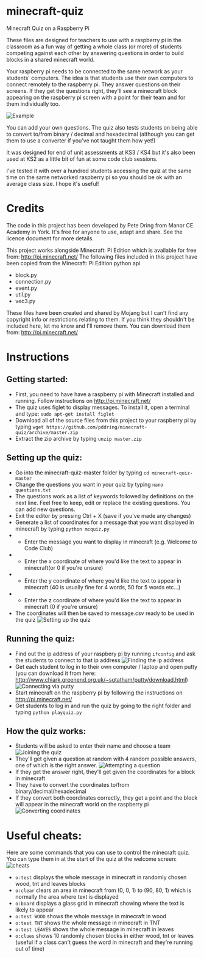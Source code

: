minecraft-quiz
==============

Minecraft Quiz on a Raspberry Pi

These files are designed for teachers to use with a raspberry pi in the classroom as a fun way of getting a whole class (or more)
of students competing against each other by answering questions in order to build blocks in a shared minecraft world.

Your raspberry pi needs to be connected to the same network as your students' computers. The idea is that students use their own computers to connect remotely to the raspberry pi. They answer questions on their screens. If they get the questions right, they'll see a minecraft block appearing on the raspberry pi screen with a point for their team and for them individually too.

![Example](https://cloud.githubusercontent.com/assets/760604/5298811/1f21e84e-7bb8-11e4-95df-3c773aacc7ac.jpg)

You can add your own questions. The quiz also tests students on being able to convert to/from binary / decimal and hexadecimal (although you can get them to use a converter if you've not taught them how yet!)

It was designed for end of unit assessments at KS3 / KS4 but it's also been used at KS2 as a little bit of fun at some code club sessions.

I've tested it with over a hundred students accessing the quiz at the same time on the same networked raspberry pi so you should be ok with an average class size. I hope it's useful!

Credits
=======

The code in this project has been developed by Pete Dring from Manor CE Academy in York. It's free for anyone to use, adapt and share. See the licence document for more details.

This project works alongside Minecraft: Pi Edition which is available for free from: http://pi.minecraft.net/
The following files included in this project have been copied from the Minecraft: Pi Edition python api
* block.py
* connection.py
* event.py
* util.py
* vec3.py

These files have been created and shared by Mojang but I can't find any copyright info or restrictions relating to them. If you think they shouldn't be included here, let me know and I'll remove them. You can download them from: http://pi.minecraft.net/

Instructions
============

Getting started:
---------------
* First, you need to have have a raspberry pi with Minecraft installed and running. Follow instructions on http://pi.minecraft.net/
* The quiz uses figlet to display messages. To install it, open a terminal and type: `sudo apt-get install figlet`
* Download all of the source files from this project to your raspberry pi by typing `wget https://github.com/pddring/minecraft-quiz/archive/master.zip`
* Extract the zip archive by typing `unzip master.zip`


Setting up the quiz:
--------------------
* Go into the minecraft-quiz-master folder by typing `cd minecraft-quiz-master`
* Change the questions you want in your quiz by typing `nano questions.txt`
* The questions work as a list of keywords followed by definitions on the next line. Feel free to keep, edit or replace the existing questions. You can add new questions.
* Exit the editor by pressing Ctrl + X (save if you've made any changes)
* Generate a list of coordinates for a message that you want displayed in minecraft by typing `python mcquiz.py`
* - Enter the message you want to display in minecraft (e.g. Welcome to Code Club)
* - Enter the x coordinate of where you'd like the text to appear in minecraft(or 0 if you're unsure)
* - Enter the y coordinate of where you'd like the text to appear in minecraft (40 is usually fine for 4 words, 50 for 5 words etc...)
* - Enter the z coordinate of where you'd like the text to appear in minecraft (0 if you're unsure)
* The coordinates will then be saved to message.csv ready to be used in the quiz
![Setting up the quiz](https://cloud.githubusercontent.com/assets/760604/5298477/4b411142-7bb4-11e4-8a33-2311ed162c57.png)

Running the quiz:
-----------------
* Find out the ip address of your raspbery pi by running `ifconfig` and ask the students to connect to that ip address
![Finding the ip address](https://cloud.githubusercontent.com/assets/760604/5298526/e30123be-7bb4-11e4-8692-d504b77989c2.png)
* Get each student to log in to their own computer / laptop and open putty (you can download it from here: http://www.chiark.greenend.org.uk/~sgtatham/putty/download.html)
![Connecting via putty](https://cloud.githubusercontent.com/assets/760604/5298557/23a1b460-7bb5-11e4-8438-3429460385c6.png)
* Start minecraft on the raspberry pi by following the instructions on http://pi.minecraft.net/
* Get students to log in and run the quiz by going to the right folder and typing `python playquiz.py`

How the quiz works:
-------------------
* Students will be asked to enter their name and choose a team
![Joining the quiz](https://cloud.githubusercontent.com/assets/760604/5298479/4b44f0aa-7bb4-11e4-9f38-9f7fff7acad0.png)
* They'll get given a question at random with 4 random possible answers, one of which is the right answer.
![Attempting a question](https://cloud.githubusercontent.com/assets/760604/5298478/4b416e08-7bb4-11e4-83a5-fe9e23efd3a4.png)
* If they get the answer right, they'll get given the coordinates for a block in minecraft
* They have to convert the coordinates to/from binary/decimal/hexadecimal 
* If they convert both coordinates correctly, they get a point and the block will appear in the minecraft world on the raspberry pi
![Converting coordinates](https://cloud.githubusercontent.com/assets/760604/5298476/4b40d754-7bb4-11e4-852c-bc9947b47eff.png)

Useful cheats:
==============
Here are some commands that you can use to control the minecraft quiz. You can type them in at the start of the quiz at the welcome screen:
![cheats](https://cloud.githubusercontent.com/assets/760604/5298631/318265ce-7bb6-11e4-8615-fc7802638489.png)
* `o:test` displays the whole message in minecraft in randomly chosen wood, tnt and leaves blocks
* `o:clear` clears an area in minecraft from (0, 0, 1) to (90, 80, 1) which is normally the area where text is displayed
* `o:board` displays a glass grid in minecraft showing where the text is likely to appear
* `o:test WOOD` shows the whole message in minecraft in wood
* `o:test TNT` shows the whole message in minecraft in TNT
* `o:test LEAVES` shows the whole message in minecraft in leaves
* `o:clues` shows 10 randomly chosen blocks in either wood, tnt or leaves (useful if a class can't guess the word in minecraft and they're running out of time)
